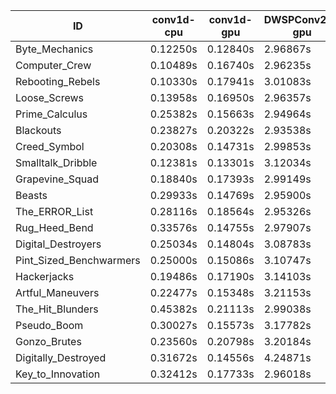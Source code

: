 |ID|conv1d-cpu|conv1d-gpu|DWSPConv2D-gpu|gemm-gpu|avg|
|-|-|-|-|-|-|
|Byte_Mechanics|0.12250s|0.12840s|2.96867s|1.80416s|1.25593s|
|Computer_Crew|0.10489s|0.16740s|2.96235s|1.81288s|1.26188s|
|Rebooting_Rebels|0.10330s|0.17941s|3.01083s|1.76934s|1.26572s|
|Loose_Screws|0.13958s|0.16950s|2.96357s|1.82827s|1.27523s|
|Prime_Calculus|0.25382s|0.15663s|2.94964s|1.75125s|1.27784s|
|Blackouts|0.23827s|0.20322s|2.93538s|1.75526s|1.28303s|
|Creed_Symbol|0.20308s|0.14731s|2.99853s|1.82379s|1.29318s|
|Smalltalk_Dribble|0.12381s|0.13301s|3.12034s|1.82085s|1.29950s|
|Grapevine_Squad|0.18840s|0.17393s|2.99149s|1.92910s|1.32073s|
|Beasts|0.29933s|0.14769s|2.95900s|1.94656s|1.33814s|
|The_ERROR_List|0.28116s|0.18564s|2.95326s|1.95918s|1.34481s|
|Rug_Heed_Bend|0.33576s|0.14755s|2.97907s|1.93991s|1.35057s|
|Digital_Destroyers|0.25034s|0.14804s|3.08783s|1.92578s|1.35300s|
|Pint_Sized_Benchwarmers|0.25000s|0.15086s|3.10747s|1.91660s|1.35623s|
|Hackerjacks|0.19486s|0.17190s|3.14103s|1.94820s|1.36399s|
|Artful_Maneuvers|0.22477s|0.15348s|3.21153s|1.90578s|1.37389s|
|The_Hit_Blunders|0.45382s|0.21113s|2.99038s|1.92931s|1.39616s|
|Pseudo_Boom|0.30027s|0.15573s|3.17782s|1.99048s|1.40607s|
|Gonzo_Brutes|0.23560s|0.20798s|3.20184s|1.98889s|1.40858s|
|Digitally_Destroyed|0.31672s|0.14556s|4.24871s|2.49228s|1.80082s|
|Key_to_Innovation|0.32412s|0.17733s|2.96018s|infs|infs|
